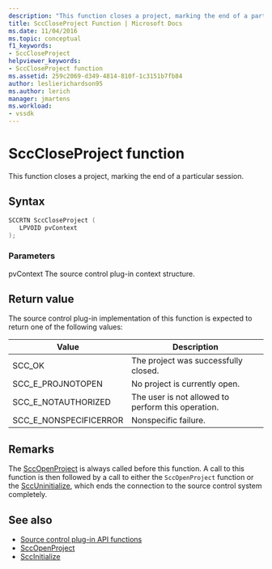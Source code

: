 ```yaml
---
description: "This function closes a project, marking the end of a particular session."
title: SccCloseProject Function | Microsoft Docs
ms.date: 11/04/2016
ms.topic: conceptual
f1_keywords:
- SccCloseProject
helpviewer_keywords:
- SccCloseProject function
ms.assetid: 259c2069-d349-4814-810f-1c3151b7fb84
author: leslierichardson95
ms.author: lerich
manager: jmartens
ms.workload:
- vssdk
---
```

# SccCloseProject function
This function closes a project, marking the end of a particular session.

## Syntax

```cpp
SCCRTN SccCloseProject (
   LPVOID pvContext
);
```

### Parameters
 pvContext
 The source control plug-in context structure.

## Return value
 The source control plug-in implementation of this function is expected to return one of the following values:

|Value|Description|
|-----------|-----------------|
|SCC_OK|The project was successfully closed.|
|SCC_E_PROJNOTOPEN|No project is currently open.|
|SCC_E_NOTAUTHORIZED|The user is not allowed to perform this operation.|
|SCC_E_NONSPECIFICERROR|Nonspecific failure.|

## Remarks
 The [SccOpenProject](../extensibility/sccopenproject-function.md) is always called before this function. A call to this function is then followed by a call to either the `SccOpenProject` function or the [SccUninitialize](../extensibility/sccuninitialize-function.md), which ends the connection to the source control system completely.

## See also
- [Source control plug-in API functions](../extensibility/source-control-plug-in-api-functions.md)
- [SccOpenProject](../extensibility/sccopenproject-function.md)
- [SccInitialize](../extensibility/sccinitialize-function.md)

